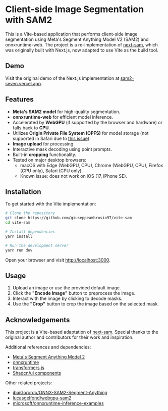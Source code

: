 # Client-side Image Segmentation with SAM2

This is a Vite-based application that performs client-side image segmentation using Meta's Segment Anything Model V2 (SAM2) and onnxruntime-web. The project is a re-implementation of [next-sam](https://github.com/geronimi73/next-sam), which was originally built with Next.js, now adapted to use Vite as the build tool.

## Demo

Visit the original demo of the Next.js implementation at [sam2-seven.vercel.app](https://sam2-seven.vercel.app/).

## Features

* **Meta's SAM2 model** for high-quality segmentation.
* **onnxruntime-web** for efficient model inference.
* Accelerated by **WebGPU** (if supported by the browser and hardware) or falls back to **CPU**.
* Utilizes **Origin Private File System (OPFS)** for model storage (not supported in Safari due to [this issue](https://bugs.webkit.org/show_bug.cgi?id=231706)).
* **Image upload** for processing.
* Interactive mask decoding using point prompts.
* Built-in **cropping** functionality.
* Tested on major desktop browsers:
  * macOS with Edge (WebGPU, CPU), Chrome (WebGPU, CPU), Firefox (CPU only), Safari (CPU only).
  * Known issue: does not work on iOS (17, iPhone SE).

## Installation

To get started with the Vite implementation:

```bash
# Clone the repository
git clone https://github.com/giuseppeambrosio97/vite-sam
cd vite-sam

# Install dependencies
yarn install

# Run the development server
yarn run dev
```

Open your browser and visit [http://localhost:3000](http://localhost:3000).

## Usage

1. Upload an image or use the provided default image.
2. Click the **"Encode Image"** button to preprocess the image.
3. Interact with the image by clicking to decode masks.
4. Use the **"Crop"** button to crop the image based on the selected mask.

## Acknowledgements

This project is a Vite-based adaptation of [next-sam](https://github.com/geronimi73/next-sam). Special thanks to the original author and contributors for their work and inspiration.

Additional references and dependencies:

* [Meta's Segment Anything Model 2](https://ai.meta.com/blog/segment-anything-2/)
* [onnxruntime](https://github.com/microsoft/onnxruntime)
* [transformers.js](https://github.com/huggingface/transformers.js)
* [Shadcn/ui components](https://ui.shadcn.com/)

Other related projects:

* [ibaiGorordo/ONNX-SAM2-Segment-Anything](https://github.com/ibaiGorordo/ONNX-SAM2-Segment-Anything)
* [lucasgelfond/webgpu-sam2](https://github.com/lucasgelfond/webgpu-sam2)
* [microsoft/onnxruntime-inference-examples](https://github.com/microsoft/onnxruntime-inference-examples)
